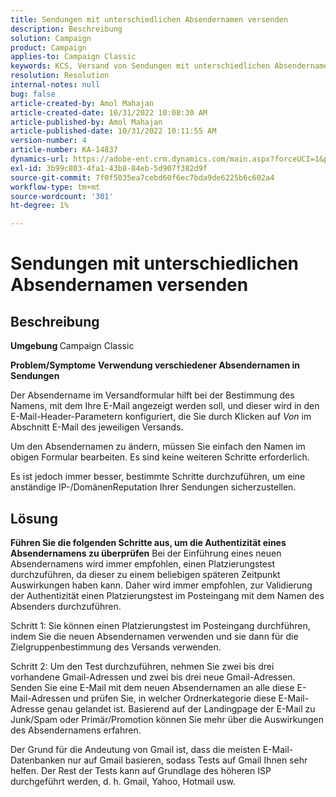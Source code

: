 ```yaml
---
title: Sendungen mit unterschiedlichen Absendernamen versenden
description: Beschreibung
solution: Campaign
product: Campaign
applies-to: Campaign Classic
keywords: KCS, Versand von Sendungen mit unterschiedlichen Absendernamen
resolution: Resolution
internal-notes: null
bug: false
article-created-by: Amol Mahajan
article-created-date: 10/31/2022 10:08:30 AM
article-published-by: Amol Mahajan
article-published-date: 10/31/2022 10:11:55 AM
version-number: 4
article-number: KA-14837
dynamics-url: https://adobe-ent.crm.dynamics.com/main.aspx?forceUCI=1&pagetype=entityrecord&etn=knowledgearticle&id=fddd9bf4-0359-ed11-9561-6045bd006079
exl-id: 3b99c803-4fa1-43b8-84eb-5d907f382d9f
source-git-commit: 7f0f5035ea7cebd60f6ec7bda9de6225b6c602a4
workflow-type: tm+mt
source-wordcount: '301'
ht-degree: 1%

---
```


# Sendungen mit unterschiedlichen Absendernamen versenden

## Beschreibung

<b>Umgebung</b><b> </b>
Campaign Classic


<b>Problem/Symptome</b>
<b>Verwendung verschiedener Absendernamen in Sendungen</b>

Der Absendername im Versandformular hilft bei der Bestimmung des Namens, mit dem Ihre E-Mail angezeigt werden soll, und dieser wird in den E-Mail-Header-Parametern konfiguriert, die Sie durch Klicken auf *Von* im Abschnitt E-Mail des jeweiligen Versands.

Um den Absendernamen zu ändern, müssen Sie einfach den Namen im obigen Formular bearbeiten. Es sind keine weiteren Schritte erforderlich.

Es ist jedoch immer besser, bestimmte Schritte durchzuführen, um eine anständige IP-/DomänenReputation Ihrer Sendungen sicherzustellen.






## Lösung

<b>Führen Sie die folgenden Schritte aus, um die Authentizität eines Absendernamens zu überprüfen</b>
Bei der Einführung eines neuen Absendernamens wird immer empfohlen, einen Platzierungstest durchzuführen, da dieser zu einem beliebigen späteren Zeitpunkt Auswirkungen haben kann. Daher wird immer empfohlen, zur Validierung der Authentizität einen Platzierungstest im Posteingang mit dem Namen des Absenders durchzuführen.

Schritt 1: Sie können einen Platzierungstest im Posteingang durchführen, indem Sie die neuen Absendernamen verwenden und sie dann für die Zielgruppenbestimmung des Versands verwenden.

Schritt 2: Um den Test durchzuführen, nehmen Sie zwei bis drei vorhandene Gmail-Adressen und zwei bis drei neue Gmail-Adressen. Senden Sie eine E-Mail mit dem neuen Absendernamen an alle diese E-Mail-Adressen und prüfen Sie, in welcher Ordnerkategorie diese E-Mail-Adresse genau gelandet ist. Basierend auf der Landingpage der E-Mail zu Junk/Spam oder Primär/Promotion können Sie mehr über die Auswirkungen des Absendernamens erfahren.

Der Grund für die Andeutung von Gmail ist, dass die meisten E-Mail-Datenbanken nur auf Gmail basieren, sodass Tests auf Gmail Ihnen sehr helfen. Der Rest der Tests kann auf Grundlage des höheren ISP durchgeführt werden, d. h. Gmail, Yahoo, Hotmail usw.
